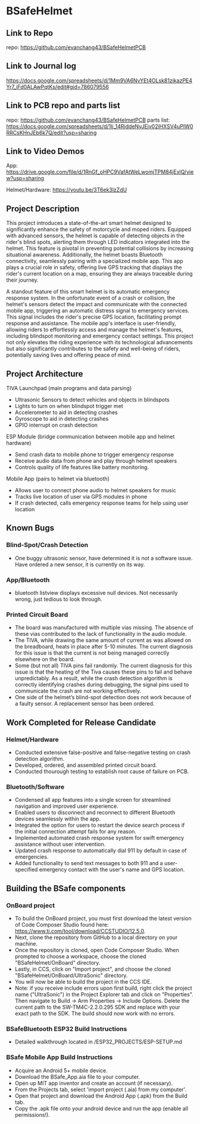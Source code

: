 # BSafeHelmet
## Link to Repo
repo: https://github.com/evanchang43/BSafeHelmetPCB

## Link to Journal log
https://docs.google.com/spreadsheets/d/1Mm9VA6NvYEt4OLsk81zikazPE4Yr7_iFd0ALAwPqtKs/edit#gid=786079556

## Link to PCB repo and parts list
repo: https://github.com/evanchang43/BSafeHelmetPCB
parts list: https://docs.google.com/spreadsheets/d/1Ij_14RiddeNyJEjv02iHXSV4uPIW0RRCsKHnJEb6k7Q/edit?usp=sharing
## Link to Video Demos
App: https://drive.google.com/file/d/1RnGf_oHPC9VafAtWeLwomjTPM84jExlQ/view?usp=sharing

Helmet/Hardware: https://youtu.be/3T6ek3lzZdU

## Project Description
This project introduces a state-of-the-art smart helmet designed to significantly enhance the safety of motorcycle and moped riders. Equipped with advanced sensors, the helmet is capable of detecting objects in the rider's blind spots, alerting them through LED indicators integrated into the helmet. This feature is pivotal in preventing potential collisions by increasing situational awareness. Additionally, the helmet boasts Bluetooth connectivity, seamlessly pairing with a specialized mobile app. This app plays a crucial role in safety, offering live GPS tracking that displays the rider's current location on a map, ensuring they are always traceable during their journey.

A standout feature of this smart helmet is its automatic emergency response system. In the unfortunate event of a crash or collision, the helmet's sensors detect the impact and communicate with the connected mobile app, triggering an automatic distress signal to emergency services. This signal includes the rider's precise GPS location, facilitating prompt response and assistance. The mobile app's interface is user-friendly, allowing riders to effortlessly access and manage the helmet's features, including blindspot monitoring and emergency contact settings. This project not only elevates the riding experience with its technological advancements but also significantly contributes to the safety and well-being of riders, potentially saving lives and offering peace of mind.

## Project Architecture

TIVA Launchpad (main programs and data parsing)
- Ultrasonic Sensors to detect vehicles and objects in blindspots
- Lights to turn on when blindspot trigger met
- Accelerometer to aid in detecting crashes
- Gyroscope to aid in detecting crashes
- GPIO interrupt on crash detection
  
ESP Module (bridge communication between mobile app and helmet hardware)
- Send crash data to mobile phone to trigger emergency response
- Receive audio data from phone and play through helmet speakers
- Controls quality of life features like battery monitoring. 

Mobile App (pairs to helmet via bluetooth)
- Allows user to connect phone audio to helmet speakers for music
- Tracks live location of user via GPS modules in phone
- If crash detected, calls emergency response teams for help using user location

## Known Bugs
### Blind-Spot/Crash Detection
- One buggy ultrasonic sensor, have determined it is not a software issue. Have ordered a new sensor, it is currently on its way.

### App/Bluetooth
- bluetooth listview displays excessive null devices. Not necessarily wrong, just tedious to look through.

### Printed Circuit Board
- The board was manufactured with multiple vias missing. The absence of these vias contributed to the lack of functionality in the audio module. 
- The TIVA, while drawing the same amount of current as was allowed on the breadboard, heats in place after 5-10 minutes. The current diagnosis for this issue is that the current is not being managed correctly elsewhere on the board. 
- Some (but not all) TIVA pins fail randomly. The current diagnosis for this issue is that the heating of the Tiva causes these pins to fail and behave unpredictably. As a result, while the crash detection algorithm is correctly identifying crashes during debugging, the signal pins used to communicate the crash are not working effectively. 
- One side of the helmet’s blind-spot detection does not work because of a faulty sensor. A replacement sensor has been ordered. 

## Work Completed for Release Candidate
### Helmet/Hardware
- Conducted extensive false-positive and false-negative testing on crash detection algorithm.
- Developed, ordered, and assembled printed circuit board.
- Conducted thourough testing to establish root cause of failure on PCB.
### Bluetooth/Software
- Condensed all app features into a single screen for streamlined navigation and improved user experience.
- Enabled users to disconnect and reconnect to different Bluetooth devices seamlessly within the app.
- Integrated the option for users to restart the device search process if the initial connection attempt fails for any reason.
- Implemented automated crash response system for swift emergency assistance without user intervention.
- Updated crash response to automatically dial 911 by default in case of emergencies.
- Added functionality to send text messages to both 911 and a user-specified emergency contact with the user's name and GPS location.

## Building the BSafe components
### OnBoard project
- To build the OnBoard project, you must first download the latest version of Code Composer Studio found here: https://www.ti.com/tool/download/CCSTUDIO/12.5.0.
- Next, clone the repository from GitHub to a local directory on your machine.
- Once the repository is cloned, open Code Composer Studio. When prompted to choose a workspace, choose the cloned "BSafeHelmet/OnBoard" directory.
- Lastly, in CCS, click on "Import project", and choose the cloned "BSafeHelmet/OnBoard/UltraSonic" directory.
- You will now be able to build the project in the CCS IDE.
- Note: if you receive include errors upon first build, right click the project name ("UltraSonic") in the Project Explorer tab and click on "Properties". Then navigate to Build -> Arm Properties -> Include Options. Delete the current path to the SW-TM4C-2.2.0.295 SDK and replace with your exact path to the SDK. The build should now work with no errors.

### BSafeBluetooth ESP32 Build Instructions
- Detailed walkthrough located in /ESP32_PROJECTS/ESP-SETUP.md

### BSafe Mobile App Build Instructions
- Acquire an Android 5+ mobile device.
- Download the BSafe_App.aia file to your computer.
- Open up MIT app inventor and create an account (if necessary).
- From the Projects tab, select 'import project (.aia) from my computer'.
- Open that project and download the Android App (.apk) from the Build tab.
- Copy the .apk file onto your android device and run the app (enable all permissions!).
